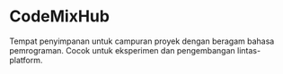# CodeMixHub
Tempat penyimpanan untuk campuran proyek dengan beragam bahasa pemrograman.  Cocok untuk eksperimen dan pengembangan lintas-platform.
